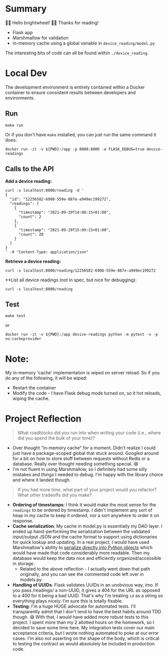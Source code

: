 # Summary
👋🏻 Hello brightwheel! 🌟🎡 Thanks for reading!

* Flask app
* Marshmallow for validation
* in-memory cache using a global variable in `device_reading/model.py`

The interesting bits of code can all be found within `./device_reading`.

# Local Dev

The development environment is entirely contained within a Docker container to ensure consistent results between developers and environments.

## Run

```
make run
```

Or if you don't have `make` installed, you can just run the same command it does:

```
docker run -it -v ${PWD}:/app -p 8000:8000 -e FLASK_DEBUG=true device-readings
```

## Calls to the API

**Add a device reading:**

```
curl -s localhost:8000/reading -d '
{
  "id": "12256582-6908-559e-887e-a949ec199272",
  "readings": [
    {
      "timestamp": "2021-09-29T14:08:15+01:00",
      "count": 2
    },
    {
      "timestamp": "2021-09-29T15:09:15+01:00",
      "count": 20
    }
  ]
}
' -H "Content-Type: application/json"
```

**Retrieve a device reading:**

```
curl -s localhost:8000/reading/12256582-6908-559e-887e-a949ec199272
```

**List all device readings (not in spec, but nice for debugging):

```
curl -s localhost:8000/reading
```


## Test

```
make test
```

or

```
docker run -it -v ${PWD}:/app device-readings python -m pytest -v -p no:cacheprovider
```

# Note:
My in-memory 'cache' implementation is wiped on server reload. So if you do any of the following, it will be wiped:

* Restart the container
* Modify the code - I have Flask debug mode turned on, so it hot reloads, wiping the cache.

# Project Reflection

> What roadblocks did you run into when writing your code (i.e., where did you spend the bulk of your time)?

* Over thought "in-memory cache" for a moment. Didn't realize I could just have a package-scoped global that stuck around. Googled around for a bit on how to store stuff between requests without Redis or a database. Really over thought needing something special. 😅
* I'm not fluent in using Marshmallow, so I definitely had some silly mistakes and things I needed to debug. I'm happy with the library choice and where it landed though.

> If you had more time, what part of your project would you
refactor? What other tradeoffs did you make?

* **Ordering of timestamps**: I think it would make the most sense for the `readings` to be ordered by timestamp. I didn't implement any sort of heap in my cache to keep it ordered, nor a sort anywhere to order it on response.
* **Cache serialization**: My cache in model.py is essentially my DAO layer. I ended up hand-performing the serialization between the validated input/output JSON and the cache format to support using dictionaries for quick lookup and updating. In a real project, I would have used Marshmallow's ability to [serialize directly into Python objects](https://marshmallow.readthedocs.io/en/stable/quickstart.html#deserializing-to-objects) which would have made that code considerably more readable. Then my database would keep the data nice and efficiently organized/accessible in storage.
    * Related to the above reflection - I actually went down that path originally, and you can see the commented code left over in models.py.
* **Handling of UUIDs**: Flask validates UUIDs in an unobvious way, imo. If you pass /readings/<id> a non-UUID, it gives a 404 for the URL as opposed to a 400 for it being a bad UUID. That's why I'm treating `id` as a string so everything plays nicely. I'm sure this is totally fixable.
* **Testing**: I'm a huge HUGE advocate for automated tests. I'll transparently admit that I don't tend to have the best habits around TDD though. 😅 With that, I would have added more robust tests to this project. I spent more than my 2 allotted hours on the homework, so I decided to save some time here. My integration tests cover our main acceptance criteria, but I wrote nothing automated to poke at our error cases. I'm also not asserting on the shape of the body, which is critical to testing the contract as would absolutely be included in production code.